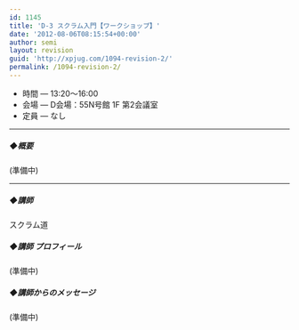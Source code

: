 ```yaml
---
id: 1145
title: 'D-3 スクラム入門【ワークショップ】'
date: '2012-08-06T08:15:54+00:00'
author: semi
layout: revision
guid: 'http://xpjug.com/1094-revision-2/'
permalink: /1094-revision-2/
---
```


- 時間 — 13:20〜16:00
- 会場 — D会場：55N号館 1F 第2会議室
- 定員 — なし

---

##### ◆概要

(準備中)

---

##### ◆講師

スクラム道

##### ◆講師 プロフィール

(準備中)

##### ◆講師からのメッセージ

(準備中)